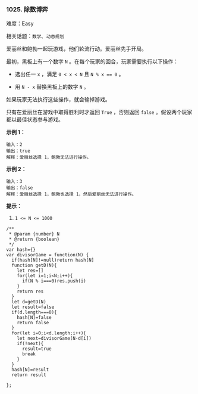 ### 1025. 除数博弈

难度：Easy

相关话题：`数学`、`动态规划`

爱丽丝和鲍勃一起玩游戏，他们轮流行动。爱丽丝先手开局。



最初，黑板上有一个数字 `N` 。在每个玩家的回合，玩家需要执行以下操作：




* 选出任一 `x` ，满足 `0 < x < N`  且 `N % x == 0` 。

* 用  `N - x` 替换黑板上的数字  `N`  。





如果玩家无法执行这些操作，就会输掉游戏。



只有在爱丽丝在游戏中取得胜利时才返回 `True` ，否则返回  `false` 。假设两个玩家都以最佳状态参与游戏。












**示例 1：** 



```
输入：2
输出：true
解释：爱丽丝选择 1，鲍勃无法进行操作。
```


**示例 2：** 



```
输入：3
输出：false
解释：爱丽丝选择 1，鲍勃也选择 1，然后爱丽丝无法进行操作。
```






**提示：** 




1.  `1 <= N <= 1000` 




```
/**
 * @param {number} N
 * @return {boolean}
 */
var hash={}
var divisorGame = function(N) {
  if(hash[N]!=null)return hash[N]
  function getD(N){
    let res=[]
    for(let i=1;i<N;i++){
      if(N % i===0)res.push(i)
    }
    return res
  }
  let d=getD(N)
  let result=false
  if(d.length===0){
    hash[N]=false
    return false
  }
  for(let i=0;i<d.length;i++){
    let next=divisorGame(N-d[i])
    if(!next){
      result=true
      break
    }
  }
  hash[N]=result
  return result
  
};
```

